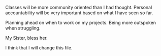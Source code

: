 Classes will be more community oriented than I had thought.
Personal accountability will be very important based on what I have seen so far.

Planning ahead on when to work on my projects.
Being more outspoken when struggling.

My Sister, bless her.

I think that I will change this file.

